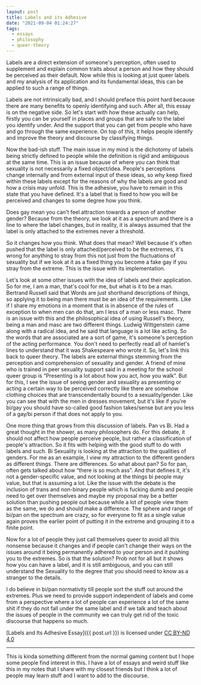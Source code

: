 ```yaml
---
layout: post
title: Labels and its Adhesive
date: "2021-09-04 01:24:27"
tags:
  - essays
  - philosophy
  - queer-theory
---
```


Labels are a direct extension of someone's perception, often used to supplement
and explain common traits about a person and how they should be perceived as
their default. Now while this is looking at just queer labels and my analysis
of its application and its fundamental ideas, this can be applied to such a
range of things.

Labels are not intrinsically bad, and I should preface this point hard because
there are many benefits to openly identifying and such. After all, this essay
is on the negative side. So let's start with how these actually can help,
firstly you can be yourself in places and groups that are safe to the label
you identify under. And the support that you can get from people who have and
go through the same experience.
On top of this, it helps people identify and improve the theory and discourse
by classifying things.

Now the bad-ish stuff. The main issue in my mind is the dichotomy of labels
being strictly defined to people while the definition is rigid and ambiguous
at the same time. This is an issue because of where you can think that
sexuality is not necessarily a fixed object/idea. People's perceptions change
internally and from external input of these ideas, so why keep fixed within
these labels except for the reasons of why the labels are good and how a crisis
may unfold. This is the adhesive, you have to remain in this state that you
have defined. It's a label that is fixed to how you will be perceived and
changes to some degree how you think.

Does gay mean you can't feel attraction towards a person of another gender?
Because from the theory, we look at it as a spectrum and there is a line to
where the label changes, but in reality, it is always assumed that the label is
only attached to the extremes never a threshold.

So it changes how you think. What does that mean? Well because it's often
pushed that the label is only attached/perceived to be the extremes, it's
wrong for anything to stray from this not just from the fluctuations of
sexuality but if we look at it as a fixed thing you become a fake gay if you
stray from the extreme. This is the issue with its implementation.

Let's look at some other issues with the idea of labels and their application.
So for me, I am a man, that's cool for me, but what is it to be a man.
Bertrand Russell said that Words are just shorthand descriptions of things,
so applying it to being man there must be an idea of the requirements.
Like if I share my emotions in a moment that is in absence of the rules of
exception to when men can do that, am I less of a man or less masc.
There is an issue with this and the philosophical idea of using
Russell's theory, being a man and masc are two different things.
Ludwig Wittgenstein came along with a radical idea, and he said that language
is a lot like acting. So the words that are associated are a sort of game,
it's someone's perception of the acting performance.
You don't need to perfectly read all of hamlet's lines to understand that it
was Shakespeare who wrote it. So, let's link this back to queer theory.
The labels are external things stemming from the perception and comprehension
of sexuality and gender. A friend of mine who is trained in peer sexuality
support said in a meeting for the school queer group is
“Presenting is a lot about how you act, how you walk”.
But for this, I see the issue of seeing gender and sexuality as presenting or
acting a certain way to be perceived correctly like there are somehow clothing
choices that are transcendentally bound to a sexuality/gender. Like you can see
that with the men in dresses movement, but it's like if you're bi/gay you should
have so-called good fashion takes/sense but are you less of a gay/bi person if
that does not apply to you.

One more thing that grows from this discussion of labels. Pan vs Bi.
Had a great thought in the shower, as many philosophers do. For this debate,
it should not affect how people perceive people, but rather a classification of
people's attraction. So it fits with helping with the good stuff to do with
labels and such. Bi Sexuality is looking at the attraction to the qualities of
genders. For me as an example, I view my attraction to the different genders as
different things. There are differences. So what about pan? So for pan, often
gets talked about how “there is so much ass”. And that defines it, it's not a
gender-specific value, and not looking at the things bi people may value,
but that is assuming a lot. Like the issue with the debate is the inclusion of
trans and non-binary people which is fucking dumb and people need to get over
themselves and maybe my proposal may be a better solution than pushing people
out because while a lot of people view them as the same, we do and should make
a difference. The sphere and range of bi/pan on the spectrum are crazy, so for
everyone to fit as a single value again proves the earlier point of putting it
in the extreme and grouping it to a finite point.

Now for a lot of people they just call themselves queer to avoid all this
nonsense because it changes and if people can't change their ways on the issues
around it being permanently adhered to your person and it pushing you to the
extremes. So is that the solution?
Prob not for all but it shows how you can have a label,
and it is still ambiguous, and you can still understand the Sexuality to the
degree that you should need to know as a stranger to the details.

I do believe in bi/pan normativity till people sort the stuff out around the
extremes. Plus we need to provide support independent of labels and come from a
perspective where a lot of people can experience a lot of the same shit if they
do not fall under the same label and if we talk and teach about the issues of
people in the community we can truly get rid of the toxic discourse that happens
so much.

[Labels and Its Adhesive Essay]({{ post.url }}) is licensed under [CC BY-ND 4.0](http://creativecommons.org/licenses/by-nd/4.0/)

---

This is kinda something different from the normal gaming content but I hope some
people find interest in this. I have a lot of essays and weird stuff like this
in my notes that I share with my closest friends but I think a lot of people may
learn stuff and I want to add to the discourse.
